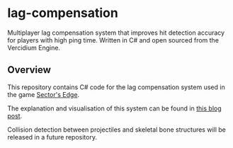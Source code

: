 # lag-compensation
Multiplayer lag compensation system that improves hit detection accuracy for players with high ping time. Written in C# and open sourced from the Vercidium Engine.

## Overview
This repository contains C# code for the lag compensation system used in the game [Sector's Edge](https://www.youtube.com/watch?v=qoKzhIouzsk).

The explanation and visualisation of this system can be found in [this blog post](https://vercidium.com/blog/lag-compensation/).

Collision detection between projectiles and skeletal bone structures will be released in a future repository.